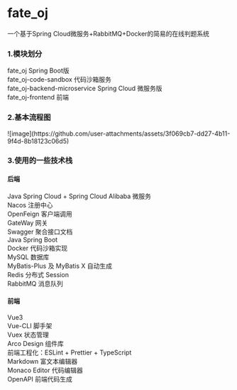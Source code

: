 # fate_oj
一个基于Spring Cloud微服务+RabbitMQ+Docker的简易的在线判题系统

<h3>1.模块划分</h3>
fate_oj Spring Boot版<br/>
fate_oj-code-sandbox 代码沙箱服务<br/>
fate_oj-backend-microservice Spring Cloud 微服务版<br/>
fate_oj-frontend 前端<br/>

<h3>2.基本流程图</h3>
![image](https://github.com/user-attachments/assets/3f069cb7-dd27-4b11-9f4d-8b18123c06d5)



<h3>3.使用的一些技术栈</h3>
<h4>后端</h4>
Java Spring Cloud + Spring Cloud Alibaba 微服务<br/>
Nacos 注册中心<br/>
OpenFeign 客户端调用<br/>
GateWay 网关<br/>
Swagger 聚合接口文档<br/>
Java Spring Boot<br/>
Docker 代码沙箱实现<br/>
MySQL 数据库<br/>
MyBatis-Plus 及 MyBatis X 自动生成<br/>
Redis 分布式 Session<br/>
RabbitMQ 消息队列<br/>

<h4>前端</h4>
Vue3<br/>
Vue-CLI 脚手架<br/>
Vuex 状态管理<br/>
Arco Design 组件库<br/>
前端工程化：ESLint + Prettier + TypeScript<br/>
Markdown 富文本编辑器<br/>
Monaco Editor 代码编辑器<br/>
OpenAPI 前端代码生成<br/>
